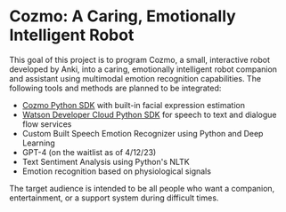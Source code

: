 # Cozmo: A Caring, Emotionally Intelligent Robot

This goal of this project is to program Cozmo, a small, interactive robot developed by Anki, into a caring, emotionally intelligent robot companion and assistant using multimodal emotion recognition capabilities. The following tools and methods are planned to be integrated:

  * [Cozmo Python SDK](http://cozmosdk.anki.com/docs/index.html) with built-in facial expression estimation
  * [Watson Developer Cloud Python SDK](https://github.com/watson-developer-cloud/python-sdk) for speech to text and dialogue flow services
  * Custom Built Speech Emotion Recognizer using Python and Deep Learning
  * GPT-4 (on the waitlist as of 4/12/23)
  * Text Sentiment Analysis using Python's NLTK
  * Emotion recognition based on physiological signals 

The target audience is intended to be all people who want a companion, entertainment, or a support system during difficult times.
